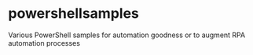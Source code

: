 # powershellsamples
Various PowerShell samples for automation goodness or to augment RPA automation processes
